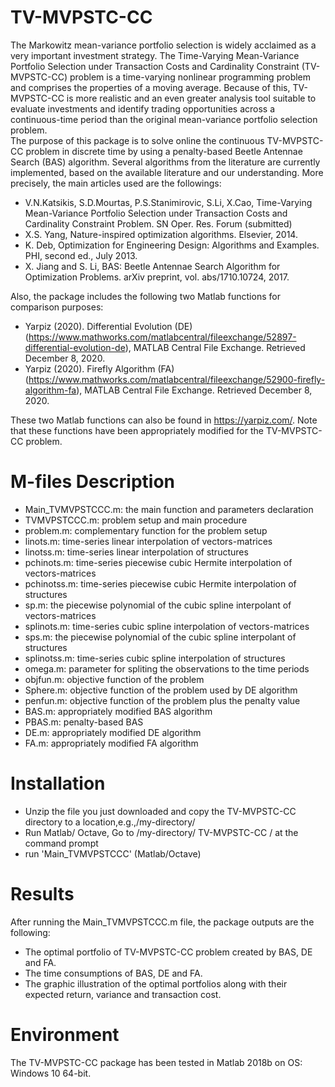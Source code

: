 # TV-MVPSTC-CC
The Markowitz mean-variance portfolio selection is widely acclaimed as a very important investment strategy. The Time-Varying Mean-Variance Portfolio Selection under Transaction Costs and Cardinality Constraint (TV-MVPSTC-CC) problem is a time-varying nonlinear programming problem and comprises the properties of a moving average. Because of this, TV-MVPSTC-CC is more realistic and an even greater analysis tool suitable to evaluate investments and identify trading opportunities across a continuous-time period than the original mean-variance portfolio selection problem.\
The purpose of this package is to solve online the continuous TV-MVPSTC-CC problem in discrete time by using a penalty-based Beetle Antennae Search (BAS) algorithm. Several algorithms from the literature are currently implemented, based on the available literature and our understanding. More precisely, the main articles used are the followings:
* V.N.Katsikis, S.D.Mourtas, P.S.Stanimirovic, S.Li, X.Cao, Time-Varying Mean-Variance Portfolio Selection under Transaction Costs and Cardinality Constraint Problem. SN Oper. Res. Forum (submitted)
* X.S. Yang, Nature-inspired optimization algorithms. Elsevier, 2014.
* K. Deb, Optimization for Engineering Design: Algorithms and Examples. PHI, second ed., July 2013.
* X. Jiang and S. Li, BAS: Beetle Antennae Search Algorithm for Optimization Problems. arXiv preprint, vol. abs/1710.10724, 2017.

Also, the package includes the following two Matlab functions for comparison purposes:
* Yarpiz (2020). Differential Evolution (DE) (https://www.mathworks.com/matlabcentral/fileexchange/52897-differential-evolution-de), MATLAB Central File Exchange. Retrieved December 8, 2020.
* Yarpiz (2020). Firefly Algorithm (FA) (https://www.mathworks.com/matlabcentral/fileexchange/52900-firefly-algorithm-fa), MATLAB Central File Exchange. Retrieved December 8, 2020.

These two Matlab functions can also be found in https://yarpiz.com/. Note that these functions have been appropriately modified for the TV-MVPSTC-CC problem.
# M-files Description
* Main_TVMVPSTCCC.m: the main function and parameters declaration
* TVMVPSTCCC.m: problem setup and main procedure
* problem.m: complementary function for the problem setup
* linots.m: time-series linear interpolation of vectors-matrices
* linotss.m: time-series linear interpolation of structures
* pchinots.m: time-series piecewise cubic Hermite interpolation of vectors-matrices
* pchinotss.m: time-series piecewise cubic Hermite interpolation of structures
* sp.m: the piecewise polynomial of the cubic spline interpolant of vectors-matrices
* splinots.m: time-series cubic spline interpolation of vectors-matrices
* sps.m: the piecewise polynomial of the cubic spline interpolant of structures
* splinotss.m: time-series cubic spline interpolation of structures
* omega.m: parameter for spliting the observations to the time periods
* objfun.m: objective function of the problem
* Sphere.m: objective function of the problem used by DE algorithm
* penfun.m: objective function of the problem plus the penalty value
* BAS.m: appropriately modified BAS algorithm
* PBAS.m: penalty-based BAS
* DE.m: appropriately modified DE algorithm
* FA.m: appropriately modified FA algorithm
# Installation
* Unzip the file you just downloaded and copy the TV-MVPSTC-CC directory to a location,e.g.,/my-directory/
* Run Matlab/ Octave, Go to /my-directory/ TV-MVPSTC-CC / at the command prompt
* run 'Main_TVMVPSTCCC' (Matlab/Octave)
# Results
After running the Main_TVMVPSTCCC.m file, the package outputs are the following:
* The optimal portfolio of TV-MVPSTC-CC problem created by BAS, DE and FA.
* The time consumptions of BAS, DE and FA.
* The graphic illustration of the optimal portfolios along with their expected return, variance and transaction cost.
# Environment
The TV-MVPSTC-CC package has been tested in Matlab 2018b on OS: Windows 10 64-bit.
